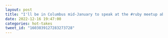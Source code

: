 ```yaml
---
layout: post
title: "I'll be in Columbus mid-January to speak at the #ruby meetup about real-time apps. Any of my friends here have office space for me to work out of for the day on Monday the 16th from mid-morning on?"
date: 2022-12-16 19:47:00
categories: hot-takes
tweet_id: "1603839127283273728"
---
```



<!-- Original tweet: https://twitter.com/i/status/1603839127283273728 -->